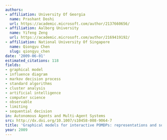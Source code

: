 ```yaml
---
authors:
- affiliation: University Of Georgia
  name: Prashant Doshi
  url: https://academic.microsoft.com/author/2137660656/
- affiliation: Aalborg University
  name: Yifeng Zeng
  url: https://academic.microsoft.com/author/2169419192/
- affiliation: National University Of Singapore
  name: Qiongyu Chen
  slug: qiongyu_chen
date: '2009-06-01'
estimated_citations: 118
fields:
- graphical model
- influence diagram
- markov decision process
- standard algorithms
- cluster analysis
- artificial intelligence
- computer science
- observable
- limiting
- sequential decision
in: Autonomous Agents and Multi-Agent Systems
src: http://dx.doi.org/10.1007/s10458-008-9064-7
title: 'Graphical models for interactive POMDPs: representations and solutions'
year: 2009
---
```

